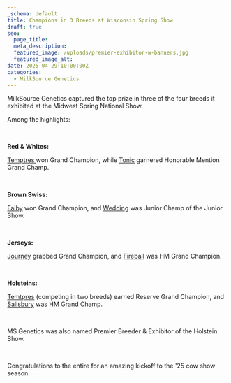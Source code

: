 ```yaml
---
_schema: default
title: Champions in 3 Breeds at Wisconsin Spring Show
draft: true
seo:
  page_title:
  meta_description:
  featured_image: /uploads/premier-exhibitor-w-banners.jpg
  featured_image_alt:
date: 2025-04-29T10:00:00Z
categories:
  - MilkSource Genetics
---
```

MilkSource Genetics captured the top prize in three of the four breeds it exhibited at the Midwest Spring National Show.

Among the highlights:

&nbsp;

**Red & Whites:**

<u>Temptres </u>won Grand Champion, while <u>Tonic</u> garnered Honorable Mention Grand Champ.

&nbsp;

**Brown Swiss:**

<u>Falby</u> won Grand Champion, and <u>Wedding</u> was Junior Champ of the Junior Show.

&nbsp;

**Jerseys:**

<u>Journey</u> grabbed Grand Champion, and <u>Fireball</u> was HM Grand Champion.

&nbsp;

**Holsteins:**

<u>Temtpres</u> (competing in two breeds) earned Reserve Grand Champion, and <u>Salisbury</u> was HM Grand Champ.

&nbsp;

MS Genetics was also named Premier Breeder & Exhibitor of the Holstein Show.

&nbsp;

Congratulations to the entire for an amazing kickoff to the '25 cow show season.
